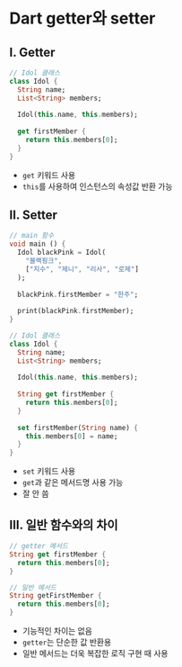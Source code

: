 # Dart getter와 setter

## Ⅰ. Getter
```dart
// Idol 클래스
class Idol {
  String name;
  List<String> members;
  
  Idol(this.name, this.members);
  
  get firstMember {
    return this.members[0];
  }
}
```
- `get` 키워드 사용
- `this`를 사용하여 인스턴스의 속성값 반환 가능

## Ⅱ. Setter
```dart
// main 함수
void main () {
  Idol blackPink = Idol(
    "블랙핑크",
    ["지수", "제니", "리사", "로제"]    
  );
  
  blackPink.firstMember = "한주";
  
  print(blackPink.firstMember);
}

// Idol 클래스
class Idol {
  String name;
  List<String> members;
  
  Idol(this.name, this.members);
  
  String get firstMember {
    return this.members[0];
  }
  
  set firstMember(String name) {
    this.members[0] = name;
  }
}
```
- `set` 키워드 사용
- `get`과 같은 메서드명 사용 가능
- 잘 안 씀

## Ⅲ. 일반 함수와의 차이
```dart
// getter 메서드
String get firstMember {
  return this.members[0];
}

// 일반 메서드
String getFirstMember {
  return this.members[0];
}
```
- 기능적인 차이는 없음
- `getter`는 단순한 값 반환용
- 일반 메서드는 더욱 복잡한 로직 구현 때 사용
